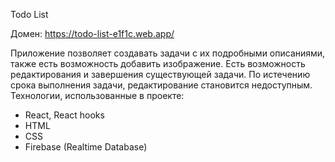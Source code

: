 Todo List 

Домен: https://todo-list-e1f1c.web.app/

Приложение позволяет создавать задачи с их подробными описаниями, также есть возможность добавить изображение. Есть возможность редактирования и завершения существующей задачи. По истечению срока выполнения задачи, редактирование становится недоступным. 
Технологии, использованные в проекте:
- React, React hooks
- HTML
- CSS
- Firebase (Realtime Database)

